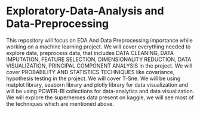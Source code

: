 # Exploratory-Data-Analysis and Data-Preprocessing
This repository will focus on EDA And Data Preprocessing importance while working on a machine learning project.
We will cover everything needed to explore data, preprocess data, that includes DATA CLEANING, DATA IMPUTATION, FEATURE SELECTION, DIMENSIONALITY REDUCTION, DATA VISUALIZATION, PRINCIPAL COMPONENT ANALYSIS in the project.
We will cover PROBABILITY AND STATISTICS TECHNIQUES like covariance, hypothesis testing in the project.
We will cover T-Sne.
We will be using matplot library, seaborn library and plotly library for data visualization and will be using POWER-BI collections for data-analytics and data visualization.
We will explore the superheroes data present on kaggle, we will see most of the techniques which are mentioned above.

